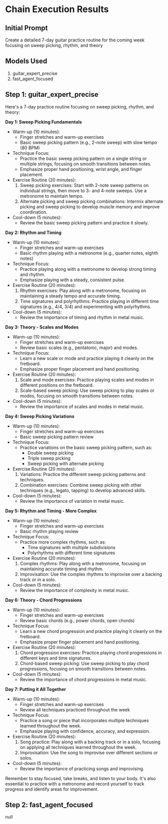 # Chain Execution Results

## Initial Prompt

Create a detailed 7-day guitar practice routine for the coming week focusing on sweep picking, rhythm, and theory

## Models Used

1. guitar_expert_precise
2. fast_agent_focused

## Step 1: guitar_expert_precise

Here's a 7-day practice routine focusing on sweep picking, rhythm, and theory:

**Day 1: Sweep Picking Fundamentals**

* Warm-up (10 minutes):
	+ Finger stretches and warm-up exercises
	+ Basic sweep picking pattern (e.g., 2-note sweep) with slow tempo (80 BPM)
* Technique Focus:
	+ Practice the basic sweep picking pattern on a single string or multiple strings, focusing on smooth transitions between notes.
	+ Emphasize proper hand positioning, wrist angle, and finger placement.
* Exercise Routine (20 minutes):
	1. Sweep picking exercises: Start with 2-note sweep patterns on individual strings, then move to 3- and 4-note sweeps. Use a metronome to maintain tempo.
	2. Alternate picking and sweep picking combinations: Intermix alternate picking and sweep picking to develop muscle memory and improve coordination.
* Cool-down (5 minutes):
	+ Review the basic sweep picking pattern and practice it slowly.

**Day 2: Rhythm and Timing**

* Warm-up (10 minutes):
	+ Finger stretches and warm-up exercises
	+ Basic rhythm playing with a metronome (e.g., quarter notes, eighth notes)
* Technique Focus:
	+ Practice playing along with a metronome to develop strong timing and rhythm.
	+ Emphasize playing with a steady, consistent pulse.
* Exercise Routine (20 minutes):
	1. Rhythm exercises: Play along with a metronome, focusing on maintaining a steady tempo and accurate timing.
	2. Time signatures and polyrhythms: Practice playing in different time signatures (e.g., 4/4, 3/4) and experimenting with polyrhythms.
* Cool-down (5 minutes):
	+ Review the importance of timing and rhythm in metal music.

**Day 3: Theory - Scales and Modes**

* Warm-up (10 minutes):
	+ Finger stretches and warm-up exercises
	+ Review basic scales (e.g., pentatonic, major) and modes.
* Technique Focus:
	+ Learn a new scale or mode and practice playing it cleanly on the fretboard.
	+ Emphasize proper finger placement and hand positioning.
* Exercise Routine (20 minutes):
	1. Scale and mode exercises: Practice playing scales and modes in different positions on the fretboard.
	2. Scale-based sweep picking: Use sweep picking to play scales or modes, focusing on smooth transitions between notes.
* Cool-down (5 minutes):
	+ Review the importance of scales and modes in metal music.

**Day 4: Sweep Picking Variations**

* Warm-up (10 minutes):
	+ Finger stretches and warm-up exercises
	+ Basic sweep picking pattern review
* Technique Focus:
	+ Practice variations on the basic sweep picking pattern, such as:
		- Double sweep picking
		- Triple sweep picking
		- Sweep picking with alternate picking
* Exercise Routine (20 minutes):
	1. Variations: Practice the different sweep picking patterns and techniques.
	2. Combination exercises: Combine sweep picking with other techniques (e.g., legato, tapping) to develop advanced skills.
* Cool-down (5 minutes):
	+ Review the importance of variation in metal music.

**Day 5: Rhythm and Timing - More Complex**

* Warm-up (10 minutes):
	+ Finger stretches and warm-up exercises
	+ Basic rhythm playing review
* Technique Focus:
	+ Practice more complex rhythms, such as:
		- Time signatures with multiple subdivisions
		- Polyrhythms with different time signatures
* Exercise Routine (20 minutes):
	1. Complex rhythms: Play along with a metronome, focusing on maintaining accurate timing and rhythm.
	2. Improvisation: Use the complex rhythms to improvise over a backing track or in a solo.
* Cool-down (5 minutes):
	+ Review the importance of complexity in metal music.

**Day 6: Theory - Chord Progressions**

* Warm-up (10 minutes):
	+ Finger stretches and warm-up exercises
	+ Review basic chords (e.g., power chords, open chords)
* Technique Focus:
	+ Learn a new chord progression and practice playing it cleanly on the fretboard.
	+ Emphasize proper finger placement and hand positioning.
* Exercise Routine (20 minutes):
	1. Chord progression exercises: Practice playing chord progressions in different keys and time signatures.
	2. Chord-based sweep picking: Use sweep picking to play chord progressions, focusing on smooth transitions between notes.
* Cool-down (5 minutes):
	+ Review the importance of chord progressions in metal music.

**Day 7: Putting it All Together**

* Warm-up (10 minutes):
	+ Finger stretches and warm-up exercises
	+ Review all techniques practiced throughout the week
* Technique Focus:
	+ Practice a song or piece that incorporates multiple techniques learned throughout the week.
	+ Emphasize playing with confidence, accuracy, and expression.
* Exercise Routine (20 minutes):
	1. Song practice: Play along with a backing track or in a solo, focusing on applying all techniques learned throughout the week.
	2. Improvisation: Use the song to improvise over different sections or solos.
* Cool-down (5 minutes):
	+ Review the importance of practicing songs and improvising.

Remember to stay focused, take breaks, and listen to your body. It's also essential to practice with a metronome and record yourself to track progress and identify areas for improvement.

## Step 2: fast_agent_focused

null

